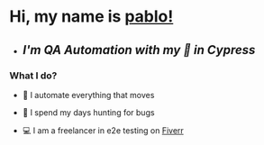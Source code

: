# Hi, my name is [pablo!](https://www.linkedin.com/in/pablorivera90/) 

- ## _I'm QA Automation with my :green_heart: in Cypress_ 

### What I do?

- :rocket: I automate everything that moves

- :space_invader: I spend my days hunting for bugs

- :computer: I am a freelancer in e2e testing on [Fiverr](https://www.fiverr.com/)

